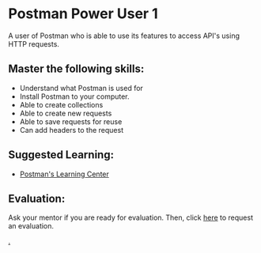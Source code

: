 # Postman Power User 1

A user of Postman who is able to use its features to access API's using HTTP requests.

## Master the following skills:

* Understand what Postman is used for
* Install Postman to your computer.
* Able to create collections
* Able to create new requests
* Able to save requests for reuse
* Can add headers to the request

## Suggested Learning:

* [Postman's Learning Center](https://learning.getpostman.com/)

## Evaluation:

Ask your mentor if you are ready for evaluation. Then, click [here](https://calendly.com/codex-academy/level-2-mastery-evaluation) to request an evaluation.

[.](level-2)